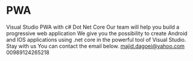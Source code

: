 # PWA
Visual Studio PWA with c# Dot Net Core
Our team will help you build a progressive web application
We give you the possibility to create Android and IOS applications using .net core in the powerful tool of Visual Studio.
Stay with us
You can contact the email below.
majid.dagoei@yahoo.com
00989124265218

